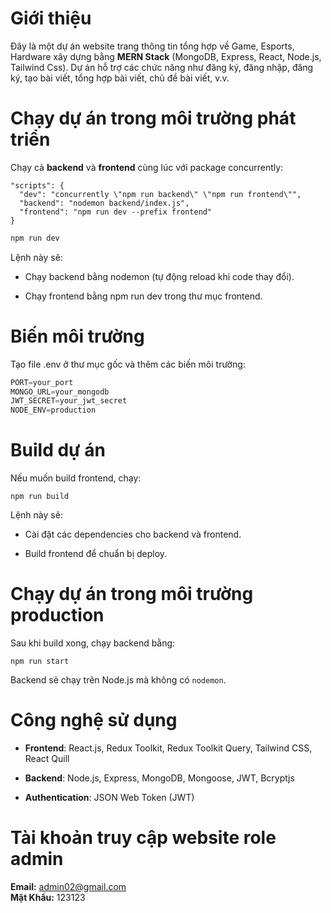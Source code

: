 # Giới thiệu

Đây là một dự án website trang thông tin tổng hợp về Game, Esports, Hardware xây dựng bằng **MERN Stack** (MongoDB, Express, React, Node.js, Tailwind Css). Dự án hỗ trợ các chức năng như đăng ký, đăng nhập, đăng ký, tạo bài viết, tổng hợp bài viết, chủ đề bài viết, v.v.

# Chạy dự án trong môi trường phát triển

Chạy cả **backend** và **frontend** cùng lúc với package concurrently:

```
"scripts": {
  "dev": "concurrently \"npm run backend\" \"npm run frontend\"",
  "backend": "nodemon backend/index.js",
  "frontend": "npm run dev --prefix frontend"
}
```

```js
npm run dev
```
Lệnh này sẽ:

- Chạy backend bằng nodemon (tự động reload khi code thay đổi).

- Chạy frontend bằng npm run dev trong thư mục frontend.

# Biến môi trường

Tạo file .env ở thư mục gốc và thêm các biến môi trường:

```js
PORT=your_port
MONGO_URL=your_mongodb
JWT_SECRET=your_jwt_secret
NODE_ENV=production
```

# Build dự án

Nếu muốn build frontend, chạy:

```
npm run build
```

Lệnh này sẽ:

- Cài đặt các dependencies cho backend và frontend.

- Build frontend để chuẩn bị deploy.

# Chạy dự án trong môi trường production

Sau khi build xong, chạy backend bằng:

```
npm run start
```

Backend sẽ chạy trên Node.js mà không có `nodemon`.

#  Công nghệ sử dụng

- **Frontend**: React.js, Redux Toolkit, Redux Toolkit Query, Tailwind CSS, React Quill

- **Backend**: Node.js, Express, MongoDB, Mongoose, JWT, Bcryptjs

- **Authentication**: JSON Web Token (JWT)

# Tài khoản truy cập website role admin

**Email:** admin02@gmail.com    
**Mật Khẩu:** 123123